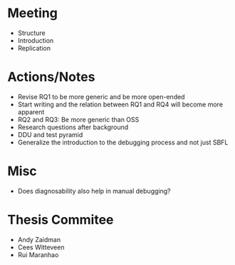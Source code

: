 # Meeting
- Structure
- Introduction
- Replication

# Actions/Notes
- Revise RQ1 to be more generic and be more open-ended 
- Start writing and the relation between RQ1 and RQ4 will become more apparent
- RQ2 and RQ3: Be more generic than OSS
- Research questions after background
- DDU and test pyramid
- Generalize the introduction to the debugging process and not just SBFL

# Misc
- Does diagnosability also help in manual debugging?

# Thesis Commitee
- Andy Zaidman
- Cees Witteveen
- Rui Maranhao